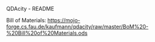 QDAcity - README

Bill of Materials: https://mojo-forge.cs.fau.de/kaufmann/qdacity/raw/master/BoM%20-%20Bill%20of%20Materials.ods